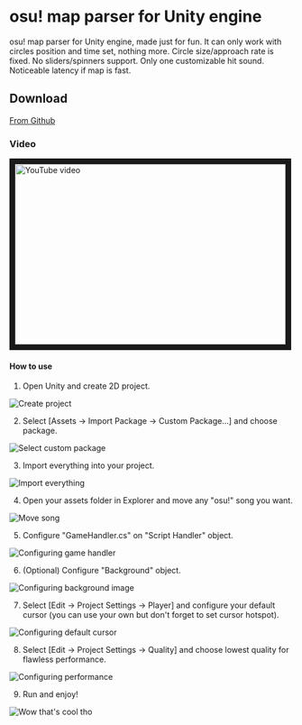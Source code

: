 # osu! map parser for Unity engine

osu! map parser for Unity engine, made just for fun. It can only work with circles position and time set, nothing more. Circle size/approach rate is fixed. No sliders/spinners support. Only one customizable hit sound. Noticeable latency if map is fast.

## Download

[From Github](https://github.com/SkyMidnight/osu_unity-mp/raw/master/osu_mp.unitypackage)

### Video

<a href="http://www.youtube.com/watch?feature=player_embedded&v=nQFNPG0XW5Q
" target="_blank"><img src="http://img.youtube.com/vi/nQFNPG0XW5Q/0.jpg" 
alt="YouTube video" width="480" height="320" border="10" /></a>

#### How to use

1. Open Unity and create 2D project.

![Create project](/images/1.png)

2. Select [Assets -> Import Package -> Custom Package...] and choose package.

![Select custom package](/images/2.png)

3. Import everything into your project.

![Import everything](/images/3.png)

4. Open your assets folder in Explorer and move any "osu!" song you want.

![Move song](/images/4.png)

5. Configure "GameHandler.cs" on "Script Handler" object.

![Configuring game handler](/images/5.png)

6. (Optional) Configure "Background" object.

![Configuring background image](/images/6.png)

7. Select [Edit -> Project Settings -> Player] and configure your default cursor (you can use your own but don't forget to set cursor hotspot).

![Configuring default cursor](/images/7.png)

8. Select [Edit -> Project Settings -> Quality] and choose lowest quality for flawless performance.

![Configuring performance](/images/8.png)

9. Run and enjoy!

![Wow that's cool tho](/images/9.png)
